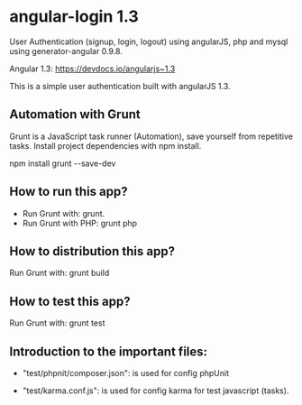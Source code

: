 # angular-login 1.3
User Authentication (signup, login, logout) using angularJS, php and mysql using generator-angular 0.9.8.

Angular 1.3: https://devdocs.io/angularjs~1.3

This is a simple user authentication built with angularJS 1.3.

## Automation with Grunt
Grunt is a JavaScript task runner (Automation), save yourself from repetitive tasks.
Install project dependencies with npm install.

npm install grunt --save-dev

## How to run this app?
  - Run Grunt with: grunt.
  - Run Grunt with PHP: grunt php

## How to distribution this app?
Run Grunt with: grunt build

## How to test this app?
Run Grunt with: grunt test


## Introduction to the important files:

- "test/phpnit/composer.json": is used for config phpUnit

- "test/karma.conf.js": is used for config karma for test javascript (tasks).





